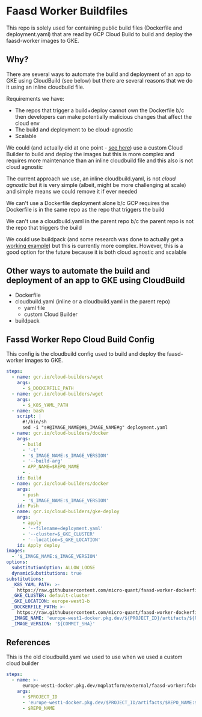 # Faasd Worker Buildfiles

This repo is solely used for containing public build files (Dockerfile and deployment.yaml) that are read by GCP Cloud Build to build and deploy the faasd-worker images to GKE.

## Why?

There are several ways to automate the build and deployment of an app to GKE using CloudBuild (see below) but there are several reasons that we do it using an inline cloudbuild file.

Requirements we have:
- The repos that trigger a build+deploy cannot own the Dockerfile b/c then developers can make potentially malicious changes that affect the cloud env
- The build and deployment to be cloud-agnostic
- Scalable


We could (and actually did at one point - [see here](https://github.com/micro-quant/faasd-worker/tree/74b9c4a4d57f3840bf91f29087731730016b2b0a)) use a custom Cloud Builder to build and deploy the images but this is more complex and requires more maintenance than an inline cloudbuild file and this also is not cloud agnostic

The current approach we use, an inline cloudbuild.yaml, is not _cloud agnostic_ but it is very simple (albeit, might be more challenging at scale) and simple means we could remove it if ever needed

We can't use a Dockerfile deployment alone b/c GCP requires the Dockerfile is in the same repo as the repo that triggers the build

We can't use a cloudbuild.yaml in the parent repo b/c the parent repo is not the repo that triggers the build

We could use buildpack (and some research was done to actually get a [working example](https://github.com/micro-quant/faasd-worker-buildpack)) but this is currently more complex.  However, this is a good option for the future because it is both cloud agnostic and scalable

## Other ways to automate the build and deployment of an app to GKE using CloudBuild

- Dockerfile
- cloudbuild.yaml (inline or a cloudbuild.yaml in the parent repo)
  - yaml file
  - custom Cloud Builder
- buildpack

## Fassd Worker Repo Cloud Build Config

This config is the cloudbuild config used to build and deploy the faasd-worker images to GKE.

```yaml
steps:
  - name: gcr.io/cloud-builders/wget
    args:
      - $_DOCKERFILE_PATH
  - name: gcr.io/cloud-builders/wget
    args:
      - $_K8S_YAML_PATH
  - name: bash
    script: |
      #!/bin/sh
      sed -i "s#@IMAGE_NAME@#$_IMAGE_NAME#g" deployment.yaml
  - name: gcr.io/cloud-builders/docker
    args:
      - build
      - '-t'
      - '$_IMAGE_NAME:$_IMAGE_VERSION'
      - '--build-arg'
      - APP_NAME=$REPO_NAME
      - .
    id: Build
  - name: gcr.io/cloud-builders/docker
    args:
      - push
      - '$_IMAGE_NAME:$_IMAGE_VERSION'
    id: Push
  - name: gcr.io/cloud-builders/gke-deploy
    args:
      - apply
      - '--filename=deployment.yaml'
      - '--cluster=$_GKE_CLUSTER'
      - '--location=$_GKE_LOCATION'
    id: Apply deploy
images:
  - '$_IMAGE_NAME:$_IMAGE_VERSION'
options:
  substitutionOption: ALLOW_LOOSE
  dynamicSubstitutions: true
substitutions:
  _K8S_YAML_PATH: >-
    https://raw.githubusercontent.com/micro-quant/faasd-worker-dockerfile/main/deployment.yaml
  _GKE_CLUSTER: default-cluster
  _GKE_LOCATION: europe-west1-b
  _DOCKERFILE_PATH: >-
    https://raw.githubusercontent.com/micro-quant/faasd-worker-dockerfile/main/Dockerfile
  _IMAGE_NAME: 'europe-west1-docker.pkg.dev/${PROJECT_ID}/artifacts/${REPO_NAME}'
  _IMAGE_VERSION: '${COMMIT_SHA}'

```

## References

This is the old cloudbuild.yaml we used to use when we used a custom cloud builder

```yaml
steps:
  - name: >-
	  europe-west1-docker.pkg.dev/mqplatform/external/faasd-worker:fcbefbe8289d3fb8eddd371fd50c297b9a6b41f8
	args:
	  - $PROJECT_ID
	  - 'europe-west1-docker.pkg.dev/$PROJECT_ID/artifacts/$REPO_NAME:$COMMIT_SHA'
	  - $REPO_NAME
```